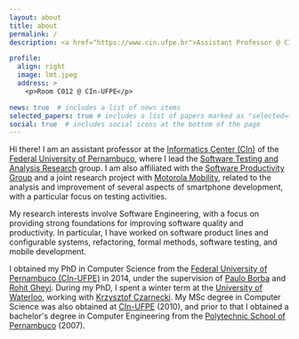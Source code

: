 ```yaml
---
layout: about
title: about
permalink: /
description: <a href="https://www.cin.ufpe.br">Assistant Professor @ CIn-UFPE</a>.

profile:
  align: right
  image: lmt.jpeg
  address: >
    <p>Room C012 @ CIn-UFPE</p>

news: true  # includes a list of news items
selected_papers: true # includes a list of papers marked as "selected={true}"
social: true  # includes social icons at the bottom of the page
---
```


Hi there! I am an assistant professor at the [Informatics Center (CIn)](https://www.cin.ufpe.br/) of the [Federal University of Pernambuco](https://www.ufpe.br), where I lead the [Software Testing and Analysis Research](https://star.cin.ufpe.br/) group. I am also affiliated with the [Software Productivity Group](https://www.cin.ufpe.br/spg) and a joint research project with [Motorola Mobility](http://www.motorola.com), related to the analysis and improvement of several aspects of smartphone development, with a particular focus on testing activities.

My research interests involve Software Engineering, with a focus on providing strong foundations for improving software quality and productivity. In particular, I have worked on software product lines and configurable systems, refactoring, formal methods, software testing, and mobile development.

I obtained my PhD in Computer Science from the [Federal University of Pernambuco (CIn-UFPE)](https://www.cin.ufpe.br) in 2014, under the supervision of [Paulo Borba](https://pauloborba.github.io) and [Rohit Gheyi](http://www.dsc.ufcg.edu.br/~rohit/). During my PhD, I spent a winter term at the [University of Waterloo](https://uwaterloo.ca), working with [Krzysztof Czarnecki](https://uwaterloo.ca/waterloo-intelligent-systems-engineering-lab/people-profiles/krzysztof-czarnecki). My MSc degree in Computer Science was also obtained at [CIn-UFPE](https://www.cin.ufpe.br) (2010), and prior to that I obtained a bachelor's degree in Computer Engineering from the [Polytechnic School of Pernambuco](http://poli.upe.br) (2007). 